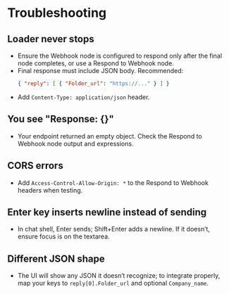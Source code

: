 # Troubleshooting

## Loader never stops
- Ensure the Webhook node is configured to respond only after the final node completes, or use a Respond to Webhook node.
- Final response must include JSON body. Recommended:
  ```json
  { "reply": [ { "Folder_url": "https://..." } ] }
  ```
- Add `Content-Type: application/json` header.

## You see "Response: {}"
- Your endpoint returned an empty object. Check the Respond to Webhook node output and expressions.

## CORS errors
- Add `Access-Control-Allow-Origin: *` to the Respond to Webhook headers when testing.

## Enter key inserts newline instead of sending
- In chat shell, Enter sends; Shift+Enter adds a newline. If it doesn’t, ensure focus is on the textarea.

## Different JSON shape
- The UI will show any JSON it doesn’t recognize; to integrate properly, map your keys to `reply[0].Folder_url` and optional `Company_name`.
